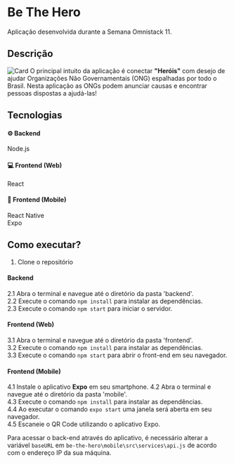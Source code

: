 # Be The Hero

Aplicação desenvolvida durante a Semana Omnistack 11.

## Descrição
![Card](../assets/card.png)
O principal intuito da aplicação é conectar <b>"Heróis"</b> com desejo de ajudar Organizações Não Governamentais (ONG) espalhadas por todo o Brasil.
Nesta aplicação as ONGs podem anunciar causas e encontrar pessoas dispostas a ajudá-las!

## Tecnologias
#### ⚙️ Backend 
Node.js

#### 💻 Frontend (Web)
React

#### 📱 Frontend (Mobile)
React Native <br />
Expo <br />

## Como executar?
1. Clone o repositório
#### Backend
2.1 Abra o terminal e navegue até o diretório da pasta 'backend'. <br />
2.2 Execute o comando ```npm install``` para instalar as dependências. <br />
2.3 Execute o comando ```npm start``` para iniciar o servidor. <br />
#### Frontend (Web)
3.1 Abra o terminal e navegue até o diretório da pasta 'frontend'. <br />
3.2 Execute o comando ```npm install``` para instalar as dependências. <br />
3.3 Execute o comando ```npm start``` para abrir o front-end em seu navegador. <br />

#### Frontend (Mobile)
4.1 Instale o aplicativo <b>Expo</b> em seu smartphone.
4.2 Abra o terminal e navegue até o diretório da pasta 'mobile'. <br />
4.3 Execute o comando ```npm install``` para instalar as dependências. <br />
4.4 Ao executar o comando ```expo start``` uma janela será aberta em seu navegador. <br />
4.5 Escaneie o QR Code utilizando o aplicativo Expo. <br />

Para acessar o back-end através do aplicativo, é necessário alterar a variável ```baseURL``` em  ```be-the-hero\mobile\src\services\api.js``` de acordo com o endereço IP da sua máquina.
